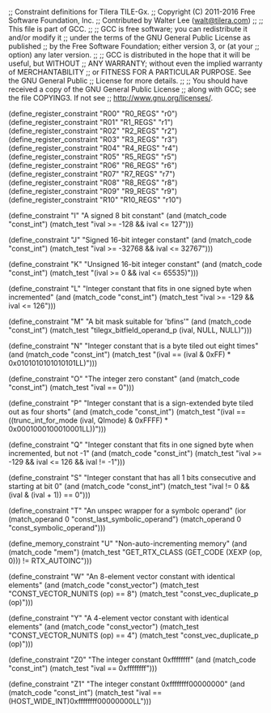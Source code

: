 ;; Constraint definitions for Tilera TILE-Gx.
;; Copyright (C) 2011-2016 Free Software Foundation, Inc.
;; Contributed by Walter Lee (walt@tilera.com)
;;
;; This file is part of GCC.
;;
;; GCC is free software; you can redistribute it and/or modify it
;; under the terms of the GNU General Public License as published
;; by the Free Software Foundation; either version 3, or (at your
;; option) any later version.
;;
;; GCC is distributed in the hope that it will be useful, but WITHOUT
;; ANY WARRANTY; without even the implied warranty of MERCHANTABILITY
;; or FITNESS FOR A PARTICULAR PURPOSE.  See the GNU General Public
;; License for more details.
;;
;; You should have received a copy of the GNU General Public License
;; along with GCC; see the file COPYING3.  If not see
;; <http://www.gnu.org/licenses/>.

(define_register_constraint "R00" "R0_REGS"  "r0")
(define_register_constraint "R01" "R1_REGS"  "r1")
(define_register_constraint "R02" "R2_REGS"  "r2")
(define_register_constraint "R03" "R3_REGS"  "r3")
(define_register_constraint "R04" "R4_REGS"  "r4")
(define_register_constraint "R05" "R5_REGS"  "r5")
(define_register_constraint "R06" "R6_REGS"  "r6")
(define_register_constraint "R07" "R7_REGS"  "r7")
(define_register_constraint "R08" "R8_REGS"  "r8")
(define_register_constraint "R09" "R9_REGS"  "r9")
(define_register_constraint "R10" "R10_REGS" "r10")

(define_constraint "I"
  "A signed 8 bit constant"
  (and (match_code "const_int")
       (match_test "ival >= -128 && ival <= 127")))

(define_constraint "J"
  "Signed 16-bit integer constant"
  (and (match_code "const_int")
       (match_test "ival >= -32768 && ival <= 32767")))

(define_constraint "K"
  "Unsigned 16-bit integer constant"
  (and (match_code "const_int")
       (match_test "(ival >= 0 && ival <= 65535)")))

(define_constraint "L"
  "Integer constant that fits in one signed byte when incremented"
  (and (match_code "const_int")
       (match_test "ival >= -129 && ival <= 126")))

(define_constraint "M"
  "A bit mask suitable for 'bfins'"
  (and (match_code "const_int")
       (match_test "tilegx_bitfield_operand_p (ival, NULL, NULL)")))

(define_constraint "N"
  "Integer constant that is a byte tiled out eight times"
  (and (match_code "const_int")
       (match_test "(ival == (ival & 0xFF) * 0x0101010101010101LL)")))

(define_constraint "O"
 "The integer zero constant"
 (and (match_code "const_int")
      (match_test "ival == 0")))

(define_constraint "P"
  "Integer constant that is a sign-extended byte tiled out as four shorts"
  (and (match_code "const_int")
       (match_test "(ival
                     == ((trunc_int_for_mode (ival, QImode) & 0xFFFF)
                         * 0x0001000100010001LL))")))

(define_constraint "Q"
  "Integer constant that fits in one signed byte when incremented, but not -1"
  (and (match_code "const_int")
       (match_test "ival >= -129 && ival <= 126 && ival != -1")))

(define_constraint "S"
  "Integer constant that has all 1 bits consecutive and starting at bit 0"
  (and (match_code "const_int")
       (match_test "ival != 0 && (ival & (ival + 1)) == 0")))

(define_constraint "T"
  "An unspec wrapper for a symbolc operand"
  (ior (match_operand 0 "const_last_symbolic_operand")
       (match_operand 0 "const_symbolic_operand")))

(define_memory_constraint "U"
  "Non-auto-incrementing memory"
  (and (match_code "mem")
       (match_test "GET_RTX_CLASS (GET_CODE (XEXP (op, 0))) != RTX_AUTOINC")))

(define_constraint "W"
  "An 8-element vector constant with identical elements"
  (and (match_code "const_vector")
       (match_test "CONST_VECTOR_NUNITS (op) == 8")
       (match_test "const_vec_duplicate_p (op)")))

(define_constraint "Y"
  "A 4-element vector constant with identical elements"
  (and (match_code "const_vector")
       (match_test "CONST_VECTOR_NUNITS (op) == 4")
       (match_test "const_vec_duplicate_p (op)")))

(define_constraint "Z0"
 "The integer constant 0xffffffff"
 (and (match_code "const_int")
      (match_test "ival == 0xffffffff")))

(define_constraint "Z1"
 "The integer constant 0xffffffff00000000"
 (and (match_code "const_int")
      (match_test "ival == (HOST_WIDE_INT)0xffffffff00000000LL")))
